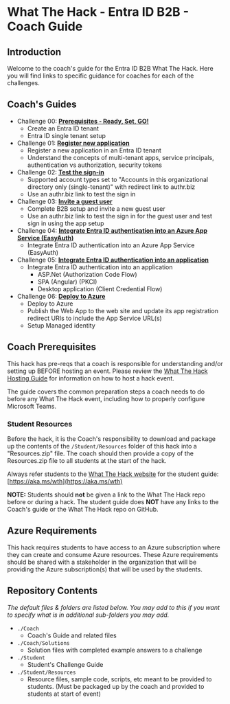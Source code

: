 # What The Hack - Entra ID B2B - Coach Guide

## Introduction

Welcome to the coach's guide for the Entra ID B2B What The Hack. Here you will find links to specific guidance for coaches for each of the challenges.


## Coach's Guides

- Challenge 00: **[Prerequisites - Ready, Set, GO!](./Solution-00.md)**
     - Create an Entra ID tenant
     - Entra ID single tenant setup
- Challenge 01: **[Register new application](./Solution-01.md)**
     - Register a new application in an Entra ID tenant
     - Understand the concepts of multi-tenant apps, service principals, authentication vs authorization, security tokens
- Challenge 02: **[Test the sign-in](./Solution-02.md)**
	 - Supported account types set to "Accounts in this organizational directory only (single-tenant)" with redirect link to authr.biz
     - Use an authr.biz link to test the sign in
- Challenge 03: **[Invite a guest user](./Solution-03.md)**
     - Complete B2B setup and invite a new guest user
     - Use an authr.biz link to test the sign in for the guest user and test sign in using the app setup
- Challenge 04: **[Integrate Entra ID authentication into an Azure App Service (EasyAuth)](./Solution-04.md)**
	 - Integrate Entra ID authentication into an Azure App Service (EasyAuth)
- Challenge 05: **[Integrate Entra ID authentication into an application](./Solution-05.md)**
	 - Integrate Entra ID authentication into an application
        - ASP.Net (Authorization Code Flow)
        - SPA (Angular) (PKCI)  
        - Desktop application (Client Credential Flow)
- Challenge 06: **[Deploy to Azure](./Solution-06.md)**
	 - Deploy to Azure
     - Publish the Web App to the web site and update its app registration redirect URIs to include the App Service URL(s)
     - Setup Managed identity

## Coach Prerequisites

This hack has pre-reqs that a coach is responsible for understanding and/or setting up BEFORE hosting an event. Please review the [What The Hack Hosting Guide](https://aka.ms/wthhost) for information on how to host a hack event.

The guide covers the common preparation steps a coach needs to do before any What The Hack event, including how to properly configure Microsoft Teams.

### Student Resources

Before the hack, it is the Coach's responsibility to download and package up the contents of the `/Student/Resources` folder of this hack into a "Resources.zip" file. The coach should then provide a copy of the Resources.zip file to all students at the start of the hack.

Always refer students to the [What The Hack website](https://aka.ms/wth) for the student guide: [https://aka.ms/wth](https://aka.ms/wth)

**NOTE:** Students should **not** be given a link to the What The Hack repo before or during a hack. The student guide does **NOT** have any links to the Coach's guide or the What The Hack repo on GitHub.


## Azure Requirements

This hack requires students to have access to an Azure subscription where they can create and consume Azure resources. These Azure requirements should be shared with a stakeholder in the organization that will be providing the Azure subscription(s) that will be used by the students.



## Repository Contents

_The default files & folders are listed below. You may add to this if you want to specify what is in additional sub-folders you may add._

- `./Coach`
  - Coach's Guide and related files
- `./Coach/Solutions`
  - Solution files with completed example answers to a challenge
- `./Student`
  - Student's Challenge Guide
- `./Student/Resources`
  - Resource files, sample code, scripts, etc meant to be provided to students. (Must be packaged up by the coach and provided to students at start of event)
